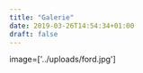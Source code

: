 ```yaml
---
title: "Galerie"
date: 2019-03-26T14:54:34+01:00
draft: false
---
```

image=['../uploads/ford.jpg']
